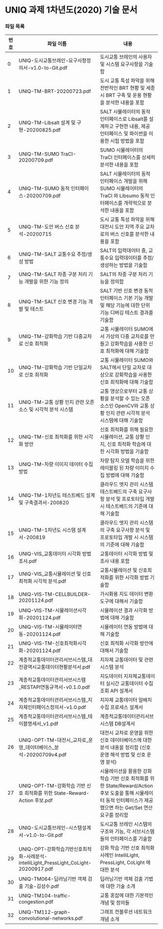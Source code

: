 # UNIQ 과제 1차년도(2020) 기술 문서

### 파일 목록
번호 | 파일 이름 | 내용
--- | ------------ | -------------
0 | UNIQ-도시교통브레인-요구사항정의서-v1.0-to-Git.pdf | 도시교통 브레인의 사용자 및 시스템 요구사항을 기술함 
1 | UNIQ-TM-BRT-20200723.pdf | 도시 교통 특성 파악을 위해 전반적인 BRT 현황 및 세종시 BRT 구축 및 운용 현황을 분석한 내용을 포함
2 | UNIQ-TM-Libsalt 설계 및 구현-20200825.pdf | SALT 시뮬레이터의 동적 인터페이스로 Libsalt를 설계하고 구현한 내용, 제공 인터페이스 및 파이썬을 이용한 시험 방법을 포함
3 | UNIQ-TM-SUMO TraCI-20200709.pdf | SUMO 시뮬레이터의 TraCI 인터페이스를 상세히 분석한 내용을 포함
4 | UNIQ-TM-SUMO 동적 인터페이스-20200709.pdf | SALT 시뮬레이터의 동적 인터페이스 개발을 위해 SUMO 시뮬레이터의 TraCI 와 Libsumo 동적 인터페이스를 개략적으로 분석한 내용을 포함
5 | UNIQ-TM-도안 버스 신호 분석-20200715 | 도시 교통 특성 파악을 위해 대전시 도안 지역 주요 교차로의 버스 신호를 분석한 내용을 포함
6 | UNIQ-TM-SALT 교통수요 추정/생성 방법 | SALT의 입력데이터 중, 교통수요 입력데이터를 추정/생성하는 방법을 기술함
7 | UNIQ-TM-SALT 차종 구분 처리 기능 개발을 위한 기능 정의 | SALT의 차종 구분 처리 기능을 정의함
8 | UNIQ-TM-SALT 신호 변경 기능 개발 및 테스트 | SALT 기반 신호 변경 동적 인터페이스 기본 기능 개발 및 해당 기능에 대한 단위 기능 디버깅 테스트 결과를 기술함
9 | UNIQ-TM-강화학습 기반 다중교차로 신호 최적화 | 교통 시뮬레이터 SUMO에서 가상의 다중 교차로를 만들고 강화학습을 사용한 신호 최적화에 대해 기술함
10 | UNIQ-TM-강화학습 기반 단일교차로 신호 최적화 | 교통 시뮬레이터 SUMO와 SALT에서 단일 교차로 대상으로 강화학습을 사용한 신호 최적화에 대해 기술함
11 | UNIQ-TM-교통 상황 인지 관련 오픈소스 및 시각적 분석 시스템 | 교통 영상으로부터 교통 상황을 분석할 수 있는 오픈 소스인 OpenCV와 교통 상황 인지 관련 시각적 분석 시스템에 대해 기술함
12 | UNIQ-TM-신호 최적화를 위한 시각화 방안 | 신호 최적화를 위해 필요한 시뮬레이션, 교통 상황 인지, 신호 최적화 학습에 대한 시각화 방법을 기술함
13 | UNIQ-TM-차량 이미지 데이터 수집 방법 | 차량 탐지 모델 학습을 위한 레이블링 된 차량 이미지 수집 방법에 대해 기술함
14 | UNIQ-TM-1차년도 테스트베드 설계 및 구축결과서-200820 | 클라우드 엣지 관리 시스템 테스트베드의 구축 요구사항 분석 및 프로토타입 개발 시 테스트베드의 기준에 대해 기술함
15 | UNIQ-TM-1차년도 시스템 설계서-200819 | 클라우드 엣지 관리 시스템의 구축 요구사항 분석 및 프로토타입 개발 시 시스템의 기준에 대해 기술함
16 | UNIQ-VIS_교통데이터 시각화 방법 조사.pdf | 교통데이터 시각화 방법 및 조사 내용 포함
17 | UNIQ-VIS_교통시뮬레이션 및 신호 최적화 시각적 분석.pdf | 교통시뮬레이션 및 신호최적화를 위한 시각화 방법 기술함
18 | UNIQ-VIS-TM-CELLBUILDER-20201124.pdf | 가시화용 지도 데이터 변환 도구에 대해서 기술함
19 | UNIQ-VIS-TM-시뮬레이션시각화-20201124.pdf | 시뮬레이션 결과 시각화 방법에 대해 기술함
20 | UNIQ-VIS-TM-시뮬레이터연동-20201124.pdf | 시뮬레이터 연동 방법에 대해 기술함
21 | UNIQ-VIS-TM-신호최적화시각화-20201124.pdf| 신호 최적화 시각화 방안에 대해서 기술함
22 | 계층적교통데이터관리서브시스템_대전광역시교통데이터현황분석서.pdf| 지자체 교통데이터 및 관련시스템 분석
23 | 계층적교통데이터관리서브시스템_RESTAPI연동규격서-v0.1.0.pdf| 지도데이터 지자체교통데이터 실시간 교통데이터 수집조회 API 설계서
24 | 계층적교통데이터관리서브시스템_지자체인터페이스정의서-v1.0.pdf| 지자체 교통데이터 일배치 수집 프로세스 설계서
25 | 계층적교통데이터관리서브시스템_테이블명세서_v1.pdf| 계층적교통데이터관리서브시스템 DB설계서
26 | UNIQ-OPT-TM-대전시_교차로_운영_데이터베이스_분석-20200709v4.pdf| 대전시 교차로 운영을 위한 신호 데이터베이스에 대한 분석 내용을 정리함 (신호 운영 해석 방법 및 신호 운영 분석)
27 | UNIQ-OPT-TM-강화학습 기반 신호 최적화를 위한 State-Reward-Action 후보.pdf|시뮬레이션을 활용한 강화학습 기반 신호 최적화를 위한 State/Reward/Action 후보 도출을 통해 시뮬레이터 동적 인터페이스가 제공했으면 하는 Get/Set 연산 요구를 정리함
28 | UNIQ-도시교통브레인-시스템설계서-v1.0-to-Git.pdf | 도시교통 브레인 시스템의구조와 기능, 각 서브시스템들의 인터페이스를 기술함
29 | UNIQ-OPT-강화학습기반신호최적화-사례분석-intelliLight_PressLight_CoLight-20200917.pdf | 강화 학습 기반 신호 최적화 사례인 IntelliLight, PressLight, CoLight 에 대한 분석 
30 | UNIQ-TM064-딥러닝기반 객체 검출 기술-김성수.pdf | 딥러닝기반 객체 검출 기법에 대한 기술 소개
31 | UNIQ-TM104-traffic-congestion.pdf | 교통 혼잡에 대한 기본적인 개념 및 정의들
32 | UNIQ-TM112-graph-convolutional-networks.pdf | 그래프 컨볼루션 네트워크 개념 소개
